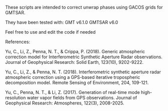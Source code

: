 These scripts are intended to correct unwrap phases using GACOS grids for GMTSAR.

They have been tested with: GMT v6.1.0 GMTSAR v6.0

Feel free to use and edit the code if needed

References:

Yu, C., Li, Z., Penna, N. T., & Crippa, P. (2018). Generic atmospheric correction model for Interferometric Synthetic Aperture Radar observations. Journal of Geophysical Research: Solid Earth, 123(10), 9202-9222.

Yu, C., Li, Z., & Penna, N. T. (2018). Interferometric synthetic aperture radar atmospheric correction using a GPS-based iterative tropospheric decomposition model. Remote Sensing of Environment, 204, 109-121.

Yu, C., Penna, N. T., & Li, Z. (2017). Generation of real-time mode high-resolution water vapor fields from GPS observations. Journal of Geophysical Research: Atmospheres, 122(3), 2008-2025.